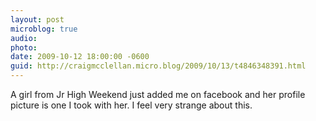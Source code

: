 ```yaml
---
layout: post
microblog: true
audio: 
photo: 
date: 2009-10-12 18:00:00 -0600
guid: http://craigmcclellan.micro.blog/2009/10/13/t4846348391.html
---
```

A girl from Jr High Weekend just added me on facebook and her profile picture is one I took with her.  I feel very strange about this.
